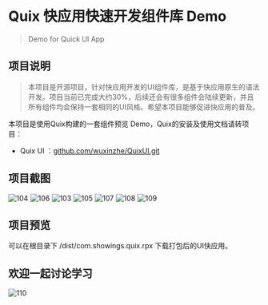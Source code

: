 # Quix 快应用快速开发组件库 Demo
> Demo for Quick UI App 

## 项目说明
> 本项目是开源项目，针对快应用开发的UI组件库，是基于快应用原生的语法开发。项目当前已完成大约30%，后续还会有很多组件会陆续更新，并且所有组件均会保持一套相同的UI风格。希望本项目能够促进快应用的普及。  

本项目是使用Quix构建的一套组件预览 Demo，Quix的安装及使用文档请转项目：
- Quix UI ：[github.com/wuxinzhe/QuixUI.git](https://github.com/wuxinzhe/QuixUI.git)

## 项目截图
![104](http://image.showings.com.cn/2-showingsview)
![106](http://image.showings.com.cn/1-showingsview)
![103](http://image.showings.com.cn/3-showingsview)
![105](http://image.showings.com.cn/4-showingsview)
![107](http://image.showings.com.cn/5-showingsview)
![108](http://image.showings.com.cn/6-showingsview)
![109](http://image.showings.com.cn/7-showingsview)

## 项目预览
可以在根目录下 /dist/com.showings.quix.rpx 下载打包后的UI快应用。

## 欢迎一起讨论学习
![110](http://image.showings.com.cn/tutoro-showingsview)
